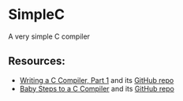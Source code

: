 # SimpleC
A very simple C compiler

## Resources:
- [Writing a C Compiler, Part 1](https://norasandler.com/2017/11/29/Write-a-Compiler.html) and its [GitHub repo](https://github.com/nlsandler/write_a_c_compiler)
- [Baby Steps to a C Compiler](http://www.wilfred.me.uk/blog/2014/08/27/baby-steps-to-a-c-compiler/) and its [GitHub repo](https://github.com/Wilfred/babyc)
